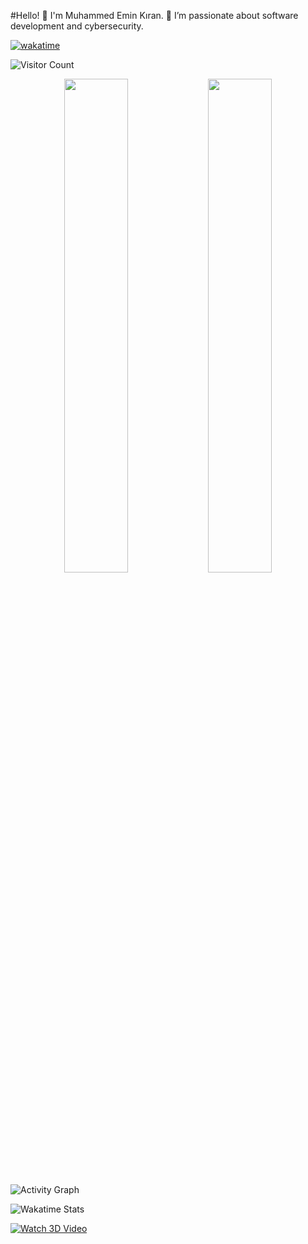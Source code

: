 #Hello! 👋
I'm Muhammed Emin Kıran. 🌟 I’m passionate about software development and cybersecurity.

[![wakatime](https://wakatime.com/badge/user/cef45e7a-ee97-4a47-a568-86349b210b0d.svg)](https://wakatime.com/@cef45e7a-ee97-4a47-a568-86349b210b0d)

![Visitor Count](https://profile-counter.glitch.me/888KIRAN/count.svg)

<p align="center">
  <img src="https://github-readme-stats.vercel.app/api?username=888KIRAN&show_icons=true&theme=radical&count_private=true" width="45%" />
  <img src="https://github-readme-stats.vercel.app/api/top-langs/?username=888KIRAN&layout=compact&theme=radical" width="45%" />
</p>

![Activity Graph](https://github-readme-activity-graph.vercel.app/graph?username=888KIRAN&theme=radical)

![Wakatime Stats](https://github-readme-stats.vercel.app/api/wakatime?username=888KIRAN&apikey=waka_24e9ea78-a54c-47be-8523-65f01926dbf6&theme=radical)


[![Watch 3D Video](https://img.shields.io/badge/Watch%203D%20Video%20-%20YouTube%20-orange)](https://www.youtube.com/watch?v=F0wG1WL2AQY)

